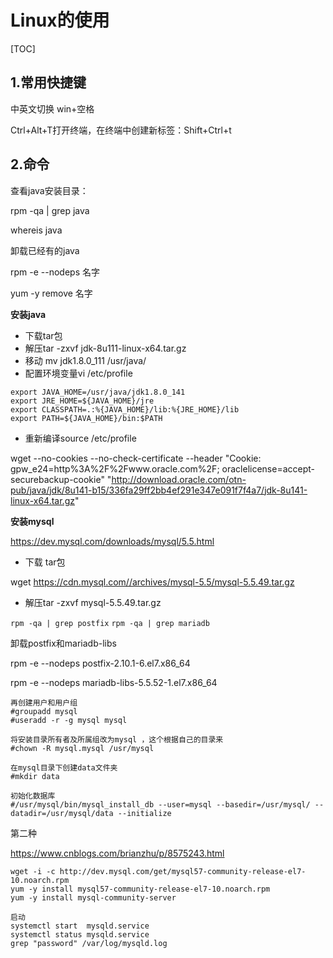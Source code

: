 # Linux的使用

[TOC]

## 1.常用快捷键

中英文切换 win+空格

Ctrl+Alt+T打开终端，在终端中创建新标签：Shift+Ctrl+t

## 2.命令

查看java安装目录：

rpm -qa | grep java

whereis java

卸载已经有的java

 rpm -e --nodeps 名字

yum -y remove 名字

**安装java**

- 下载tar包
- 解压tar -zxvf jdk-8u111-linux-x64.tar.gz
- 移动 mv jdk1.8.0_111 /usr/java/
- 配置环境变量vi /etc/profile

```shell
export JAVA_HOME=/usr/java/jdk1.8.0_141
export JRE_HOME=${JAVA_HOME}/jre
export CLASSPATH=.:%{JAVA_HOME}/lib:%{JRE_HOME}/lib
export PATH=${JAVA_HOME}/bin:$PATH
```

- 重新编译source /etc/profile

wget --no-cookies --no-check-certificate --header "Cookie: gpw_e24=http%3A%2F%2Fwww.oracle.com%2F; oraclelicense=accept-securebackup-cookie" "http://download.oracle.com/otn-pub/java/jdk/8u141-b15/336fa29ff2bb4ef291e347e091f7f4a7/jdk-8u141-linux-x64.tar.gz"



**安装mysql**

<https://dev.mysql.com/downloads/mysql/5.5.html>

- 下载 tar包

wget https://cdn.mysql.com//archives/mysql-5.5/mysql-5.5.49.tar.gz

- 解压tar -zxvf mysql-5.5.49.tar.gz

`rpm -qa | grep postfix`
`rpm -qa | grep mariadb`

卸载postfix和mariadb-libs

rpm -e --nodeps postfix-2.10.1-6.el7.x86_64

rpm -e --nodeps mariadb-libs-5.5.52-1.el7.x86_64

```shell
再创建用户和用户组
#groupadd mysql
#useradd -r -g mysql mysql

将安装目录所有者及所属组改为mysql ，这个根据自己的目录来
#chown -R mysql.mysql /usr/mysql

在mysql目录下创建data文件夹
#mkdir data

初始化数据库
#/usr/mysql/bin/mysql_install_db --user=mysql --basedir=/usr/mysql/ --datadir=/usr/mysql/data --initialize

```



第二种

<https://www.cnblogs.com/brianzhu/p/8575243.html>

```shell
wget -i -c http://dev.mysql.com/get/mysql57-community-release-el7-10.noarch.rpm
yum -y install mysql57-community-release-el7-10.noarch.rpm
yum -y install mysql-community-server
```

```
启动
systemctl start  mysqld.service
systemctl status mysqld.service
grep "password" /var/log/mysqld.log
```









